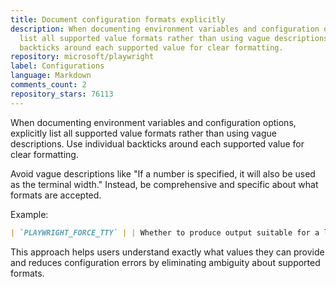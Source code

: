 ```yaml
---
title: Document configuration formats explicitly
description: When documenting environment variables and configuration options, explicitly
  list all supported value formats rather than using vague descriptions. Use individual
  backticks around each supported value for clear formatting.
repository: microsoft/playwright
label: Configurations
language: Markdown
comments_count: 2
repository_stars: 76113
---
```


When documenting environment variables and configuration options, explicitly list all supported value formats rather than using vague descriptions. Use individual backticks around each supported value for clear formatting.

Avoid vague descriptions like "If a number is specified, it will also be used as the terminal width." Instead, be comprehensive and specific about what formats are accepted.

Example:
```markdown
| `PLAYWRIGHT_FORCE_TTY` | | Whether to produce output suitable for a live terminal. Supports `true`, `1`, `false`, `0`, `[WIDTH]`, and `[WIDTH]x[HEIGHT]`. `[WIDTH]` and `[WIDTH]x[HEIGHT]` specifies the TTY dimensions. | `true` when terminal is in TTY mode, `false` otherwise.
```

This approach helps users understand exactly what values they can provide and reduces configuration errors by eliminating ambiguity about supported formats.